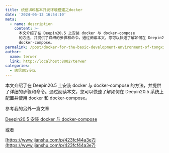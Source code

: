 ```yaml
---
title: 统信UOS基本开发环境搭建之docker
date: '2024-06-13 16:54:10'
meta:
  - name: description
    content: >-
      本文介绍了在 Deepin20.5 上安装 docker 与 docker-compose
      的方法，并提供了详细的步骤和命令。通过阅读本文，您可以快速了解如何在 Deepin20.5 系统上配置并使用 docker 和
      docker-compose。
permalink: /post/docker-for-the-basic-development-environment-of-tongxin-uos.html
author:
  name: terwer
  link: http://localhost:8002/terwer
categories:
  - 统信UOS专区
---
```

本文介绍了在 Deepin20.5 上安装 docker 与 docker-compose 的方法，并提供了详细的步骤和命令。通过阅读本文，您可以快速了解如何在 Deepin20.5 系统上配置并使用 docker 和 docker-compose。

<!-- more -->




参考我的另外一篇文章

[Deepin20.5 安装 docker 与 docker-compose](/post/deepin-20-5-install-docker-compose.html)

或者

[https://www.jianshu.com/p/423fcf44a3e7](https://www.jianshu.com/p/423fcf44a3e7)
